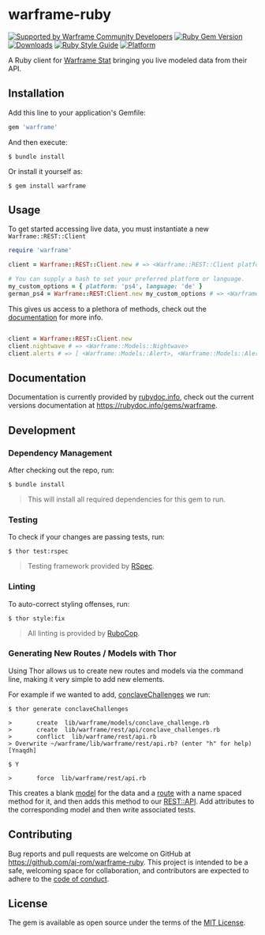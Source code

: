 # warframe-ruby
[![Supported by Warframe Community Developers](https://warframestat.us/wfcd.png)](https://github.com/WFCD/banner/blob/main/PROJECTS.md "Supported by Warframe Community Developers")
[![Ruby Gem Version](https://badgen.net/rubygems/v/warframe)](https://rubygems.org/gems/warframe)
[![Downloads](https://badgen.net/rubygems/dt/warframe)](https://rubygems.org/gems/warframe)
[![Ruby Style Guide](https://img.shields.io/badge/code_style-rubocop-brightgreen.svg)](https://github.com/rubocop/rubocop)
[![Platform](https://badgen.net/rubygems/p/warframe)](https://www.ruby-lang.org/en/)


A Ruby client for [Warframe Stat](https://warframestat.us) bringing you live modeled data from their API.

## Installation

Add this line to your application's Gemfile:

```ruby
gem 'warframe'
```

And then execute:

    $ bundle install

Or install it yourself as:

    $ gem install warframe

## Usage

To get started accessing live data, you must instantiate a new `Warframe::REST::Client`
```ruby
require 'warframe'

client = Warframe::REST::Client.new # => <Warframe::REST::Client platform='pc' language='en'>

# You can supply a hash to set your preferred platform or language.
my_custom_options = { platform: 'ps4', language: 'de' }
german_ps4 = Warframe::REST:Client.new my_custom_options # => <Warframe::REST::Client platform='ps4' language='de'>
```

This gives us access to a plethora of methods, check out the [documentation](https://rubydoc.info/gems/warframe) for more info.
```ruby

client = Warframe::REST::Client.new
client.nightwave # => <Warframe::Models::Nightwave>
client.alerts # => [ <Warframe::Models::Alert>, <Warframe::Models::Alert> ]
```

## Documentation

Documentation is currently provided by [rubydoc.info](https://rubydoc.info), check out the current versions documentation at https://rubydoc.info/gems/warframe.

## Development

### Dependency Management
After checking out the repo, run: 

    $ bundle install
    
> This will install all required dependencies for this gem to run.

### Testing
To check if your changes are passing tests, run:

    $ thor test:rspec

> Testing framework provided by [RSpec](https://rspec.info/).

### Linting
To auto-correct styling offenses, run: 

    $ thor style:fix

> All linting is provided by [RuboCop](https://github.com/rubocop/rubocop).

### Generating New Routes / Models with Thor
Using Thor allows us to create new routes and models via the command line, making it very simple to add new elements.

For example if we wanted to add, [conclaveChallenges](https://docs.warframestat.us/#tag/Worldstate/paths/~1{platform}~1conclaveChallenges/get) we run:

    $ thor generate conclaveChallenges 
    
    >       create  lib/warframe/models/conclave_challenge.rb
    >       create  lib/warframe/rest/api/conclave_challenges.rb
    >       conflict  lib/warframe/rest/api.rb
    > Overwrite ~/warframe/lib/warframe/rest/api.rb? (enter "h" for help) [Ynaqdh] 
    
    $ Y
    
    >       force  lib/warframe/rest/api.rb

This creates a blank [model](/lib/warframe/models) for the data and a [route](/lib/warframe/rest/api) with a name spaced method for it, and then adds this method to our [REST::API](/lib/warframe/rest/api). Add attributes to the corresponding model and then write associated tests.

## Contributing

Bug reports and pull requests are welcome on GitHub at https://github.com/aj-rom/warframe-ruby. This project is intended to be a safe, welcoming space for collaboration, and contributors are expected to adhere to the [code of conduct](https://github.com/aj-rom/warframe-ruby/blob/master/CODE_OF_CONDUCT.md).

## License

The gem is available as open source under the terms of the [MIT License](https://opensource.org/licenses/MIT).
